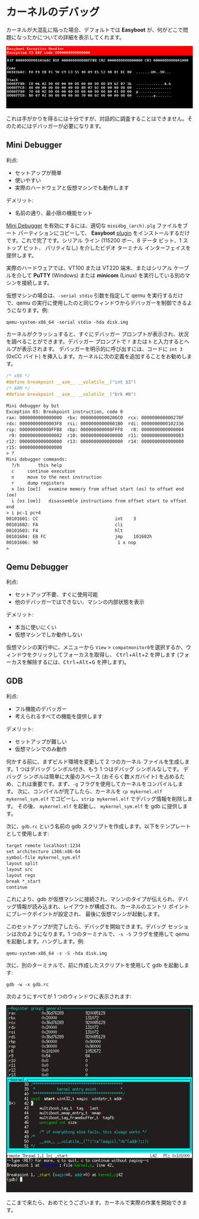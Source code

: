 カーネルのデバッグ
==================

カーネルが大混乱に陥った場合、デフォルトでは **Easyboot** が、何がどこで問題になったかについての詳細を表示してくれます。

![](../exc.png)

これは手がかりを得るには十分ですが、対話的に調査することはできません。そのためにはデバッガーが必要になります。

Mini Debugger
-------------

利点:

- セットアップが簡単
- 使いやすい
- 実際のハードウェアと仮想マシンでも動作します

デメリット:

- 名前の通り、最小限の機能セット

[Mini Debugger](https://gitlab.com/bztsrc/minidbg) を有効にするには、適切な `minidbg_(arch).plg` ファイルをブート パーティションにコピーして、
**Easyboot** [plugin](plugins.md) をインストールするだけです。これで完了です。シリアル ライン (115200 ボー、8 データ ビット、1 ストップ ビット、
パリティなし) を介したビデオ ターミナル インターフェイスを提供します。

実際のハードウェアでは、VT100 または VT220 端末、またはシリアル ケーブルを介して **PuTTY** (Windows) または **minicom** (Linux) を実行している別のマシンを接続します。

仮想マシンの場合は、`-serial stdio` 引数を指定して qemu を実行するだけで、qemu の実行に使用したのと同じウィンドウからデバッガーを制御できるようになります。例:

```
qemu-system-x86_64 -serial stdio -hda disk.img
```

カーネルがクラッシュすると、すぐにデバッガー プロンプトが表示され、状況を調べることができます。デバッガー プロンプトで `?` または `h` と入力するとヘルプが表示されます。
デバッガーを明示的に呼び出すには、コードに `int 3` (0xCC バイト) を挿入します。カーネルに次の定義を追加することをお勧めします。

```c
/* x86 */
#define breakpoint __asm__ __volatile__("int $3")
/* ARM */
#define breakpoint __asm__ __volatile__("brk #0")
```

```
Mini debugger by bzt
Exception 03: Breakpoint instruction, code 0
rax: 0000000000000000  rbx: 00000000000206C0  rcx: 000000000000270F
rdx: 00000000000003F8  rsi: 00000000000001B0  rdi: 0000000000102336
rsp: 000000000008FFB8  rbp: 000000000008FFF8   r8: 0000000000000004
 r9: 0000000000000002  r10: 0000000000000000  r11: 0000000000000003
r12: 0000000000000000  r13: 0000000000000000  r14: 0000000000000000
r15: 0000000000000000
> ?
Mini debugger commands:
  ?/h		this help
  c		continue execution
  n		move to the next instruction
  r		dump registers
  x [os [oe]]	examine memory from offset start (os) to offset end (oe)
  i [os [oe]]	disassemble instructions from offset start to offset end
> i pc-1 pc+4
00101601: CC                             int	3
00101602: FA                             cli
00101603: F4                             hlt
00101604: EB FC                          jmp	101602h
00101606: 90                              1 x nop
>
```

Qemu Debugger
-------------

利点:

- セットアップ不要、すぐに使用可能
- 他のデバッガーではできない、マシンの内部状態を表示

デメリット:

- 本当に使いにくい
- 仮想マシンでしか動作しない

仮想マシンの実行中に、メニューから `View` > `compatmonitor0`を選択するか、ウィンドウをクリックしてフォーカスを取得し、
<kbd>Ctrl</kbd>+<kbd>Alt</kbd>+<kbd>2</kbd> を押します (フォーカスを解除するには、<kbd>Ctrl</kbd>+<kbd>Alt</kbd>+<kbd>G</kbd> を押します)。

GDB
---

利点:

- フル機能のデバッガー
- 考えられるすべての機能を提供します

デメリット:

- セットアップが難しい
- 仮想マシンでのみ動作

何かする前に、まずビルド環境を変更して 2 つのカーネル ファイルを生成します。1 つはデバッグ シンボル付き、もう 1 つはデバッグ シンボルなしです。
デバッグ シンボルは簡単に大量のスペース (おそらく数メガバイト) を占めるため、これは重要です。まず、`-g` フラグを使用してカーネルをコンパイルします。
次に、コンパイルが完了したら、カーネルを `cp mykernel.elf mykernel_sym.elf` でコピーし、`strip mykernel.elf` でデバッグ情報を削除します。
その後、 `mykernel.elf` を起動し、 `mykernel_sym.elf` を gdb に提供します。

次に、`gdb.rc` という名前の gdb スクリプトを作成します。以下をテンプレートとして使用します:

```
target remote localhost:1234
set architecture i386:x86-64
symbol-file mykernel_sym.elf
layout split
layout src
layout regs
break *_start
continue
```

これにより、gdb が仮想マシンに接続され、マシンのタイプが伝えられ、デバッグ情報が読み込まれ、レイアウトが構成され、カーネルのエントリ ポイントにブレークポイントが設定され、
最後に仮想マシンが起動します。

このセットアップが完了したら、デバッグを開始できます。デバッグ セッションは次のようになります。1 つのターミナルで、`-s -S` フラグを使用して qemu を起動します。ハングします。例:

```
qemu-system-x86_64 -s -S -hda disk.img
```

次に、別のターミナルで、前に作成したスクリプトを使用して gdb を起動します:

```
gdb -w -x gdb.rc
```

次のようにすべてが 1 つのウィンドウに表示されます:

![](../gdb.png)

ここまで来たら、おめでとうございます。カーネルで実際の作業を開始できます。
